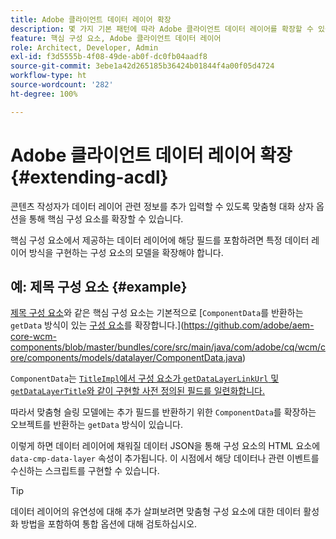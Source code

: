 ```yaml
---
title: Adobe 클라이언트 데이터 레이어 확장
description: 몇 가지 기본 패턴에 따라 Adobe 클라이언트 데이터 레이어를 확장할 수 있습니다.
feature: 핵심 구성 요소, Adobe 클라이언트 데이터 레이어
role: Architect, Developer, Admin
exl-id: f3d5555b-4f08-49de-ab0f-dc0fb04aadf8
source-git-commit: 3ebe1a42d265185b36424b01844f4a00f05d4724
workflow-type: ht
source-wordcount: '282'
ht-degree: 100%

---
```


# Adobe 클라이언트 데이터 레이어 확장 {#extending-acdl}

콘텐츠 작성자가 데이터 레이어 관련 정보를 추가 입력할 수 있도록 맞춤형 대화 상자 옵션을 통해 핵심 구성 요소를 확장할 수 있습니다.

핵심 구성 요소에서 제공하는 데이터 레이어에 해당 필드를 포함하려면 특정 데이터 레이어 방식을 구현하는 구성 요소의 모델을 확장해야 합니다.

## 예: 제목 구성 요소 {#example}

[제목 구성 요소](https://github.com/adobe/aem-core-wcm-components/blob/master/bundles/core/src/main/java/com/adobe/cq/wcm/core/components/models/Title.java)와 같은 핵심 구성 요소는 기본적으로 [`ComponentData`를 반환하는 `getData` 방식이 있는 [구성 요소](https://github.com/adobe/aem-core-wcm-components/blob/master/bundles/core/src/main/java/com/adobe/cq/wcm/core/components/models/Title.java)를 확장합니다.](https://github.com/adobe/aem-core-wcm-components/blob/master/bundles/core/src/main/java/com/adobe/cq/wcm/core/components/models/datalayer/ComponentData.java)

`ComponentData`는 [`TitleImpl`에서 구성 요소가 `getDataLayerLinkUrl` 및 `getDataLayerTitle`와 같이 구현할 사전 정의된 필드를 일련화합니다.](https://github.com/adobe/aem-core-wcm-components/blob/master/bundles/core/src/main/java/com/adobe/cq/wcm/core/components/internal/models/v1/TitleImpl.java)

따라서 맞춤형 슬링 모델에는 추가 필드를 반환하기 위한 `ComponentData`를 확장하는 오브젝트를 반환하는 `getData` 방식이 있습니다.

이렇게 하면 데이터 레이어에 채워질 데이터 JSON을 통해 구성 요소의 HTML 요소에 `data-cmp-data-layer` 속성이 추가됩니다. 이 시점에서 해당 데이터나 관련 이벤트를 수신하는 스크립트를 구현할 수 있습니다.

>[!TIP]
>
>데이터 레이어의 유연성에 대해 추가 살펴보려면 맞춤형 구성 요소에 대한 데이터 활성화 방법을 포함하여 통합 옵션에 대해 검토하십시오.
